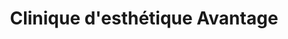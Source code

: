 ---
title: "Clinique d'esthétique Avantage"
url: /vaudreuil-dorion/clinique-desthetique-avantage/
shop: Kosmetik
---